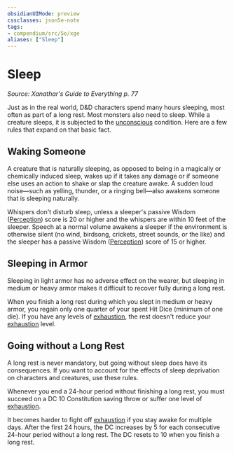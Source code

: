 ```yaml
---
obsidianUIMode: preview
cssclasses: json5e-note
tags:
- compendium/src/5e/xge
aliases: ["Sleep"]
---
```

# Sleep
*Source: Xanathar's Guide to Everything p. 77* 

Just as in the real world, D&D characters spend many hours sleeping, most often as part of a long rest. Most monsters also need to sleep. While a creature sleeps, it is subjected to the [unconscious](4-Resources/Compendium/rules/conditions.md#unconscious) condition. Here are a few rules that expand on that basic fact.

## Waking Someone

A creature that is naturally sleeping, as opposed to being in a magically or chemically induced sleep, wakes up if it takes any damage or if someone else uses an action to shake or slap the creature awake. A sudden loud noise—such as yelling, thunder, or a ringing bell—also awakens someone that is sleeping naturally.

Whispers don't disturb sleep, unless a sleeper's passive Wisdom ([Perception](4-Resources/Compendium/rules/skills.md#Perception)) score is 20 or higher and the whispers are within 10 feet of the sleeper. Speech at a normal volume awakens a sleeper if the environment is otherwise silent (no wind, birdsong, crickets, street sounds, or the like) and the sleeper has a passive Wisdom ([Perception](4-Resources/Compendium/rules/skills.md#Perception)) score of 15 or higher.

## Sleeping in Armor

Sleeping in light armor has no adverse effect on the wearer, but sleeping in medium or heavy armor makes it difficult to recover fully during a long rest.

When you finish a long rest during which you slept in medium or heavy armor, you regain only one quarter of your spent Hit Dice (minimum of one die). If you have any levels of [exhaustion](4-Resources/Compendium/rules/conditions.md#exhaustion), the rest doesn't reduce your [exhaustion](4-Resources/Compendium/rules/conditions.md#exhaustion) level.

## Going without a Long Rest

A long rest is never mandatory, but going without sleep does have its consequences. If you want to account for the effects of sleep deprivation on characters and creatures, use these rules.

Whenever you end a 24-hour period without finishing a long rest, you must succeed on a DC 10 Constitution saving throw or suffer one level of [exhaustion](4-Resources/Compendium/rules/conditions.md#exhaustion).

It becomes harder to fight off [exhaustion](4-Resources/Compendium/rules/conditions.md#exhaustion) if you stay awake for multiple days. After the first 24 hours, the DC increases by 5 for each consecutive 24-hour period without a long rest. The DC resets to 10 when you finish a long rest.